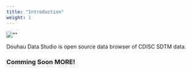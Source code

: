 ```yaml
---
title: "Introduction"
weight: 1
---
```

![""](images/icon.png)  

Douhau Data Studio is open source data browser of CDISC SDTM data.  

### Comming Soon MORE!
